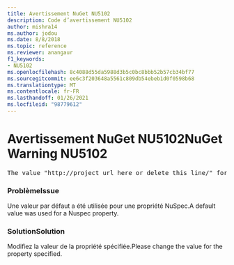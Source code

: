```yaml
---
title: Avertissement NuGet NU5102
description: Code d’avertissement NU5102
author: mishra14
ms.author: jodou
ms.date: 8/8/2018
ms.topic: reference
ms.reviewer: anangaur
f1_keywords:
- NU5102
ms.openlocfilehash: 8c4088d55da5988d3b5c0bc8bbb52b57cb34bf77
ms.sourcegitcommit: ee6c3f203648a5561c809db54ebeb1d0f0598b68
ms.translationtype: MT
ms.contentlocale: fr-FR
ms.lasthandoff: 01/26/2021
ms.locfileid: "98779612"
---
```

# <a name="nuget-warning-nu5102"></a><span data-ttu-id="9436d-103">Avertissement NuGet NU5102</span><span class="sxs-lookup"><span data-stu-id="9436d-103">NuGet Warning NU5102</span></span>
<pre>The value "http://project_url_here_or_delete_this_line/" for ProjectUrl is a sample value and should be removed. Replace it with an appropriate value or remove it and rebuild your package.</pre>

### <a name="issue"></a><span data-ttu-id="9436d-104">Problème</span><span class="sxs-lookup"><span data-stu-id="9436d-104">Issue</span></span>

<span data-ttu-id="9436d-105">Une valeur par défaut a été utilisée pour une propriété NuSpec.</span><span class="sxs-lookup"><span data-stu-id="9436d-105">A default value was used for a Nuspec property.</span></span>


### <a name="solution"></a><span data-ttu-id="9436d-106">Solution</span><span class="sxs-lookup"><span data-stu-id="9436d-106">Solution</span></span>

<span data-ttu-id="9436d-107">Modifiez la valeur de la propriété spécifiée.</span><span class="sxs-lookup"><span data-stu-id="9436d-107">Please change the value for the property specified.</span></span>

